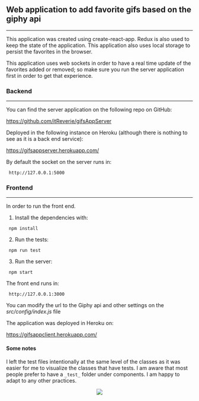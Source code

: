 ## Web application to add favorite gifs based on the giphy api
***

This application was created using create-react-app. 
Redux is also used to keep the state of the application.
This application also uses local storage to persist the favorites in the browser.

This application uses web sockets in order to have a real time update of the favorites added or removed; so make sure you run the server application first in order to get that experience.


### Backend
***

 You can find the server application on the following repo on GitHub:

<a href="https://github.com/itReverie/gifsAppServer" target="_blank">https://github.com/itReverie/gifsAppServer</a>

Deployed in the following instance on Heroku (although there is nothing to see as it is a back end service):

<a href="https://gifsappserver.herokuapp.com/" target="_blank">https://gifsappserver.herokuapp.com/</a>


By default the socket on the server runs in: 
```
 http://127.0.0.1:5000
```


### Frontend
***


In order to run the front end.

1. Install the dependencies with:
```
 npm install
```

2. Run the tests:
```
 npm run test
```

3. Run the server:
```
 npm start
```

The front end runs in:
```
 http://127.0.0.1:3000
```

You can modify the url to the Giphy api and other settings on the *src/config/index.js* file


The application was deployed in Heroku on:

<a href="https://gifsappclient.herokuapp.com/" target="_blank">https://gifsappclient.herokuapp.com/</a>


#### Some notes

I left the test files intentionally at the same level of the classes as it was easier for me to visualize the classes that have tests. I am aware that most people prefer to have a ```_test_``` folder under components. I am happy to adapt to any other practices.

<div align="center"><img src="https://www.itreverie.com/githubimages/itR-react-gifsAppClient.gif"/></div>